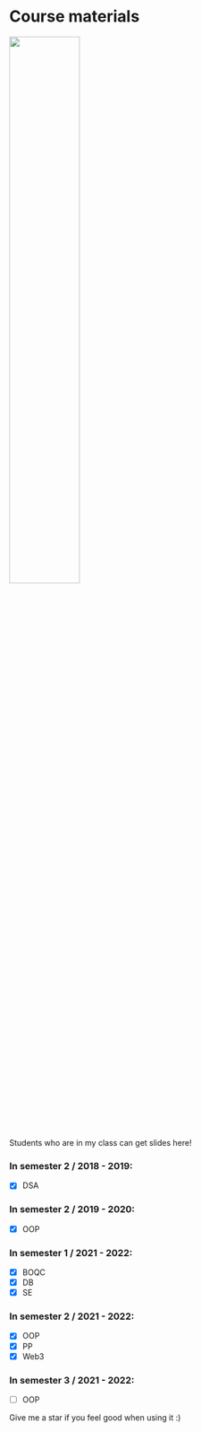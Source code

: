 # Course materials

<img src="https://cdna.artstation.com/p/assets/images/images/024/132/004/original/christine-le-blond-catanimnosig.gif?1581424415" width = "50%"/>

Students who are in my class can get slides here!

### In semester 2 / 2018 - 2019:
- [x] DSA

### In semester 2 / 2019 - 2020:
- [x] OOP

### In semester 1 / 2021 - 2022:
- [x] BOQC
- [x] DB
- [x] SE

### In semester 2 / 2021 - 2022:

- [x] OOP
- [x] PP
- [x] Web3

### In semester 3 / 2021 - 2022:

- [ ] OOP

Give me a star if you feel good when using it :)
